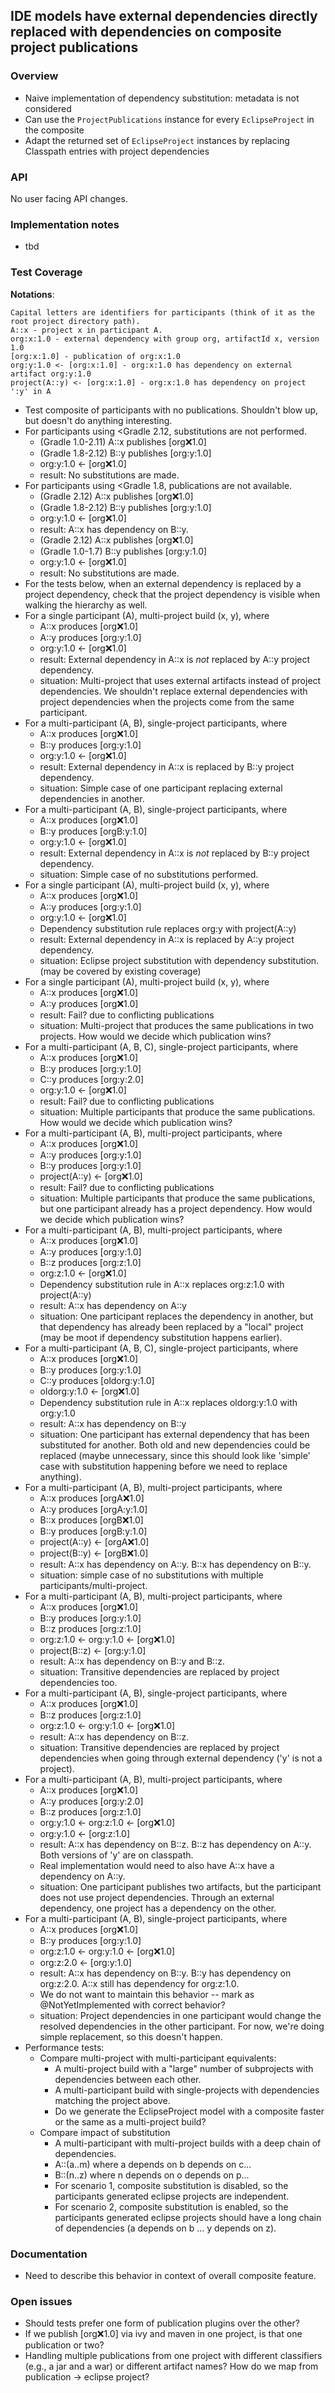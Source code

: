 ## IDE models have external dependencies directly replaced with dependencies on composite project publications

### Overview

- Naive implementation of dependency substitution: metadata is not considered
- Can use the `ProjectPublications` instance for every `EclipseProject` in the composite
- Adapt the returned set of `EclipseProject` instances by replacing Classpath entries with project dependencies

### API

No user facing API changes.

### Implementation notes

- tbd

### Test Coverage

**Notations**:

    Capital letters are identifiers for participants (think of it as the root project directory path).
    A::x - project x in participant A.
    org:x:1.0 - external dependency with group org, artifactId x, version 1.0
    [org:x:1.0] - publication of org:x:1.0
    org:y:1.0 <- [org:x:1.0] - org:x:1.0 has dependency on external artifact org:y:1.0
    project(A::y) <- [org:x:1.0] - org:x:1.0 has dependency on project ':y' in A

- Test composite of participants with no publications.  Shouldn't blow up, but doesn't do anything interesting.
- For participants using <Gradle 2.12, substitutions are not performed.
    - (Gradle 1.0-2.11) A::x publishes [org:x:1.0] 
    - (Gradle 1.8-2.12) B::y publishes [org:y:1.0] 
    - org:y:1.0 <- [org:x:1.0]
    - result: No substitutions are made.
- For participants using <Gradle 1.8, publications are not available.
    - (Gradle 2.12) A::x publishes [org:x:1.0] 
    - (Gradle 1.8-2.12) B::y publishes [org:y:1.0] 
    - org:y:1.0 <- [org:x:1.0]
    - result: A::x has dependency on B::y.
    - (Gradle 2.12) A::x publishes [org:x:1.0] 
    - (Gradle 1.0-1.7) B::y publishes [org:y:1.0] 
    - org:y:1.0 <- [org:x:1.0]
    - result: No substitutions are made.
- For the tests below, when an external dependency is replaced by a project dependency, check that the project dependency is visible when walking the hierarchy as well.
- For a single participant (A), multi-project build (x, y), where 
    - A::x produces [org:x:1.0]
    - A::y produces [org:y:1.0]
    - org:y:1.0 <- [org:x:1.0]
    - result: External dependency in A::x is _not_ replaced by A::y project dependency.
    - situation: Multi-project that uses external artifacts instead of project dependencies. We shouldn't replace external dependencies with project dependencies when the projects come from the same participant.
- For a multi-participant (A, B), single-project participants, where 
    - A::x produces [org:x:1.0]
    - B::y produces [org:y:1.0]
    - org:y:1.0 <- [org:x:1.0]
    - result: External dependency in A::x is replaced by B::y project dependency.
    - situation: Simple case of one participant replacing external dependencies in another.
- For a multi-participant (A, B), single-project participants, where 
    - A::x produces [org:x:1.0]
    - B::y produces [orgB:y:1.0]
    - org:y:1.0 <- [org:x:1.0]
    - result: External dependency in A::x is _not_ replaced by B::y project dependency.
    - situation: Simple case of no substitutions performed.
- For a single participant (A), multi-project build (x, y), where 
    - A::x produces [org:x:1.0]
    - A::y produces [org:y:1.0]
    - org:y:1.0 <- [org:x:1.0]
    - Dependency substitution rule replaces org:y with project(A::y)
    - result: External dependency in A::x is replaced by A::y project dependency.
    - situation: Eclipse project substitution with dependency substitution. (may be covered by existing coverage)
- For a single participant (A), multi-project build (x, y), where 
    - A::x produces [org:x:1.0]
    - A::y produces [org:x:1.0]
    - result: Fail? due to conflicting publications
    - situation: Multi-project that produces the same publications in two projects. How would we decide which publication wins?
- For a multi-participant (A, B, C), single-project participants, where 
    - A::x produces [org:x:1.0]
    - B::y produces [org:y:1.0]
    - C::y produces [org:y:2.0]
    - org:y:1.0 <- [org:x:1.0]
    - result: Fail? due to conflicting publications
    - situation: Multiple participants that produce the same publications. How would we decide which publication wins?
- For a multi-participant (A, B), multi-project participants, where 
    - A::x produces [org:x:1.0]
    - A::y produces [org:y:1.0]
    - B::y produces [org:y:1.0]
    - project(A::y) <- [org:x:1.0]
    - result: Fail? due to conflicting publications
    - situation: Multiple participants that produce the same publications, but one participant already has a project dependency. How would we decide which publication wins?
- For a multi-participant (A, B), multi-project participants, where 
    - A::x produces [org:x:1.0]
    - A::y produces [org:y:1.0]
    - B::z produces [org:z:1.0]
    - org:z:1.0 <- [org:x:1.0]
    - Dependency substitution rule in A::x replaces org:z:1.0 with project(A::y)
    - result: A::x has dependency on A::y
    - situation: One participant replaces the dependency in another, but that dependency has already been replaced by a "local" project (may be moot if dependency substitution happens earlier).
- For a multi-participant (A, B, C), single-project participants, where 
    - A::x produces [org:x:1.0]
    - B::y produces [org:y:1.0]
    - C::y produces [oldorg:y:1.0]
    - oldorg:y:1.0 <- [org:x:1.0]
    - Dependency substitution rule in A::x replaces oldorg:y:1.0 with org:y:1.0
    - result: A::x has dependency on B::y
    - situation: One participant has external dependency that has been substituted for another. Both old and new dependencies could be replaced (maybe unnecessary, since this should look like 'simple' case with substitution happening before we need to replace anything).
- For a multi-participant (A, B), multi-project participants, where 
    - A::x produces [orgA:x:1.0]
    - A::y produces [orgA:y:1.0]
    - B::x produces [orgB:x:1.0]
    - B::y produces [orgB:y:1.0]
    - project(A::y) <- [orgA:x:1.0]
    - project(B::y) <- [orgB:x:1.0]
    - result: A::x has dependency on A::y.  B::x has dependency on B::y.
    - situation: simple case of no substitutions with multiple participants/multi-project.
- For a multi-participant (A, B), multi-project participants, where 
    - A::x produces [org:x:1.0]
    - B::y produces [org:y:1.0]
    - B::z produces [org:z:1.0]
    - org:z:1.0 <- org:y:1.0 <- [org:x:1.0]
    - project(B::z) <- [org:y:1.0]
    - result: A::x has dependency on B::y and B::z.
    - situation: Transitive dependencies are replaced by project dependencies too.
- For a multi-participant (A, B), single-project participants, where 
    - A::x produces [org:x:1.0]
    - B::z produces [org:z:1.0]
    - org:z:1.0 <- org:y:1.0 <- [org:x:1.0]
    - result: A::x has dependency on B::z.
    - situation: Transitive dependencies are replaced by project dependencies when going through external dependency ('y' is not a project).
- For a multi-participant (A, B), multi-project participants, where 
    - A::x produces [org:x:1.0]
    - A::y produces [org:y:2.0]
    - B::z produces [org:z:1.0]
    - org:y:1.0 <- org:z:1.0 <- [org:x:1.0]
    - org:y:1.0 <- [org:z:1.0]
    - result: A::x has dependency on B::z.  B::z has dependency on A::y.  Both versions of 'y' are on classpath.
    - Real implementation would need to also have A::x have a dependency on A::y.
    - situation: One participant publishes two artifacts, but the participant does not use project dependencies. Through an external dependency, one project has a dependency on the other.
- For a multi-participant (A, B), single-project participants, where 
    - A::x produces [org:x:1.0]
    - B::y produces [org:y:1.0]
    - org:z:1.0 <- org:y:1.0 <- [org:x:1.0]
    - org:z:2.0 <- [org:y:1.0]
    - result: A::x has dependency on B::y. B::y has dependency on org:z:2.0. A::x still has dependency for org:z:1.0. 
    - We do not want to maintain this behavior -- mark as @NotYetImplemented with correct behavior?
    - situation: Project dependencies in one participant would change the resolved dependencies in the other participant. For now, we're doing simple replacement, so this doesn't happen.
- Performance tests:
    - Compare multi-project with multi-participant equivalents:
        - A multi-project build with a "large" number of subprojects with dependencies between each other.
        - A multi-participant build with single-projects with dependencies matching the project above.
        - Do we generate the EclipseProject model with a composite faster or the same as a multi-project build?
    - Compare impact of substitution
        - A multi-participant with multi-project builds with a deep chain of dependencies.
        - A::(a..m) where a depends on b depends on c...
        - B::(n..z) where n depends on o depends on p...
        - For scenario 1, composite substitution is disabled, so the participants generated eclipse projects are independent.
        - For scenario 2, composite substitution is enabled, so the participants generated eclipse projects should have a long chain of dependencies (a depends on b ... y depends on z).

### Documentation

- Need to describe this behavior in context of overall composite feature.

### Open issues

- Should tests prefer one form of publication plugins over the other?
- If we publish [org:x:1.0] via ivy and maven in one project, is that one publication or two?
- Handling multiple publications from one project with different classifiers (e.g., a jar and a war) or different artifact names?  How do we map from publication -> eclipse project?
